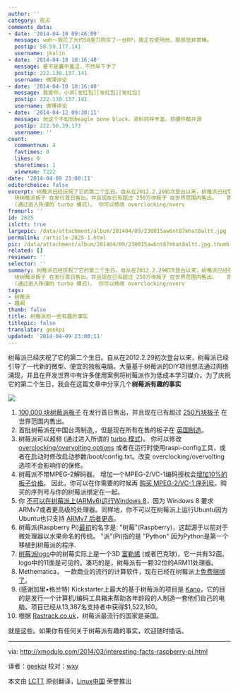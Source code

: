 ```yaml
---
author: ''
category: 观点
comments_data:
- date: '2014-04-10 09:46:09'
  message: woh～我花了大约50美刀购买了一台RP，我正在使用他，那感觉非常棒。
  postip: 58.59.177.141
  username: jkalin
- date: '2014-04-10 10:16:40'
  message: 要不是囊中羞涩，不然早下手了
  postip: 222.130.137.141
  username: 微博评论
- date: '2014-04-10 10:16:40'
  message: 我爱你，小派[发红包][发红包][发红包]
  postip: 222.130.137.141
  username: 微博评论
- date: '2014-04-12 09:30:11'
  message: 玩这个不如玩beagle bone black，资料同样丰富，软硬件都开源
  postip: 222.50.39.173
  username: ''
count:
  commentnum: 4
  favtimes: 0
  likes: 0
  sharetimes: 1
  viewnum: 7222
date: '2014-04-09 23:00:11'
editorchoice: false
excerpt: 树莓派已经庆祝了它的第二个生日。自从在2012.2.29初次登台以来，树莓派已经引导了一代新的微型、便宜的独板电脑。大量基于树莓派的DIY项目想法通过网络涌现，并且在开发世界中有许多使用案例将树莓派作为低成本学习媒介。为了庆祝它的第二个生日，我会在这篇文章中分享几个树莓派有趣的事实    100,000
  块树莓派板子 在发行首日售出，并且现在已有超过 250万块板子 在世界范围内售出。   首批树莓派在中国台湾制造,，但是现在所有在售的板子在 英国制造。   树莓派可以超频
  (通过进入所谓的 turbo 模式)。 你可以修改 overclocking/overv
fromurl: ''
id: 2825
islctt: true
largepic: /data/attachment/album/201404/09/230015aw6nt87mhat8altt.jpg
permalink: /article-2825-1.html
pic: /data/attachment/album/201404/09/230015aw6nt87mhat8altt.jpg.thumb.jpg
related: []
reviewer: ''
selector: ''
summary: 树莓派已经庆祝了它的第二个生日。自从在2012.2.29初次登台以来，树莓派已经引导了一代新的微型、便宜的独板电脑。大量基于树莓派的DIY项目想法通过网络涌现，并且在开发世界中有许多使用案例将树莓派作为低成本学习媒介。为了庆祝它的第二个生日，我会在这篇文章中分享几个树莓派有趣的事实    100,000
  块树莓派板子 在发行首日售出，并且现在已有超过 250万块板子 在世界范围内售出。   首批树莓派在中国台湾制造,，但是现在所有在售的板子在 英国制造。   树莓派可以超频
  (通过进入所谓的 turbo 模式)。 你可以修改 overclocking/overv
tags:
- 树莓派
- 趣闻
thumb: false
title: 树莓派的一些有趣的事实
titlepic: false
translator: geekpi
updated: '2014-04-09 23:00:11'
---
```


树莓派已经庆祝了它的第二个生日。自从在2012.2.29初次登台以来，树莓派已经引导了一代新的微型、便宜的独板电脑。大量基于树莓派的DIY项目想法通过网络涌现，并且在开发世界中有许多使用案例将树莓派作为低成本学习媒介。为了庆祝它的第二个生日，我会在这篇文章中分享几个**树莓派有趣的事实**


![](/data/attachment/album/201404/09/230015aw6nt87mhat8altt.jpg)


1. [100,000 块树莓派板子](http://www.zdnet.com/we-thought-wed-sell-1000-the-inside-story-of-the-raspberry-pi-7000009718/) 在发行首日售出，并且现在已有超过 [250万块板子](http://www.raspberrypi.org/archives/6299) 在世界范围内售出。
2. 首批树莓派在中国台湾制造,，但是现在所有在售的板子在 [英国制造](http://www.raspberrypi.org/archives/5016)。
3. 树莓派可以超频 (通过进入所谓的 [turbo 模式](http://www.raspberrypi.org/archives/2008))。 你可以修改 [overclocking/overvolting options](http://elinux.org/RPi_config.txt#Overclocking_options) 或者在运行时使用raspi-config工具，或者在启动时修改启动参数/boot/config.txt。改变 overclocking/overvolting 选项不会影响你的保修。
4. 树莓派不带MPEG-2解码器。 增加一个MPEG-2/VC-1编码授权会[增加10%的板子价格](http://www.raspberrypi.org/archives/1839)。 因此，你可以在你需要的时候再 [购买 MPEG-2/VC-1 序列号](http://www.raspberrypi.com/)。购买的序列号与你的树莓派绑定在一起。
5. 你 [不可以在树莓派上(ARMv6)运行Windows 8](http://www.gamesindustry.biz/articles/digitalfoundry-inside-raspberry-pi)，因为 Windows 8 要求ARMv7或者更高级的处理器。同样地，你不可以在树莓派上运行Ubuntu因为Ubuntu也只支持 [ARMv7 后者更高](https://wiki.ubuntu.com/ARM)。
6. 树莓派(Raspberry Pi)[最初](http://www.techspot.com/article/531-eben-upton-interview/)的名字是: "树莓"(Raspberry)，这起源于以前对于微处理器以水果命名的传统。 "派"(Pi)指的是 "Python" 因为Python是第一个移植到树莓派的程序.
7. [树莓派logo](http://www.raspberrypi.org/archives/221)中的树莓实际上是一个3D [富勒烯](http://en.wikipedia.org/wiki/Buckminsterfullerene) (或者巴克球)，它一共有32面。 logo中的11面是可见的。凑巧的是，树莓派有一颗32位的ARM11处理器。
8. Methematica， 一款商业的流行的计算软件，现在已经在树莓派上[免费捆绑了](http://blog.stephenwolfram.com/2013/11/putting-the-wolfram-language-and-mathematica-on-every-raspberry-pi/)。
9. (感谢加里•格兰特) Kickstarter上最大的基于树莓派的项目是 [Kano](https://www.kickstarter.com/projects/alexklein/kano-a-computer-anyone-can-make)，它的目的是发行一个计算机/编码工具箱来帮助各年龄段的人制造一套他们自己的电脑。项目已经从13,387名支持者中获得$1,522,160。
10. 根据 [Rastrack.co.uk](http://www.rastrack.co.uk/)，树莓派最流行的国家是英国。


就是这些。如果你有任何关于树莓派有趣的事实，欢迎随时插话。




---


via: <http://xmodulo.com/2014/03/interesting-facts-raspberry-pi.html>


译者：[geekpi](https://github.com/geekpi) 校对：[wxy](https://github.com/wxy)


本文由 [LCTT](https://github.com/LCTT/TranslateProject) 原创翻译，[Linux中国](http://linux.cn/) 荣誉推出